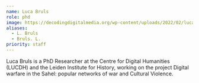 ```yaml
---
name: Luca Bruls
role: phd
image: https://decodingdigitalmedia.org/wp-content/uploads/2022/02/luca-768x953.jpg
aliases:
  - L. Bruls
  - Bruls. L.
priority: staff
---
```


Luca Bruls is a PhD Researcher at the Centre for Digital Humanities (LUCDH) and the Leiden Institute for History, working on the project Digital warfare in the Sahel: popular networks of war and Cultural Violence.

